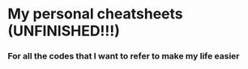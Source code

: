 # My personal cheatsheets (UNFINISHED!!!)
### For all the codes that I want to refer to make my life easier

